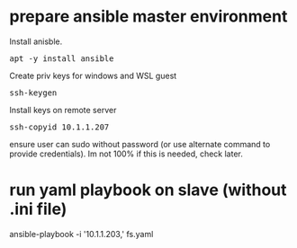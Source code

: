 # prepare ansible master environment

Install anisble.

<pre>apt -y install ansible</pre>

Create priv keys for windows and WSL guest

<pre>ssh-keygen</pre>

Install keys on remote server

<pre>ssh-copyid 10.1.1.207</pre>

ensure user can sudo without password (or use alternate command to provide credentials). Im not 100% if this is needed, check later.


# run yaml playbook on slave (without .ini file)

ansible-playbook -i '10.1.1.203,' fs.yaml
